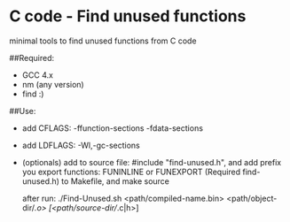 # C code - Find unused functions

minimal tools to find unused functions from C code

##Required:

- GCC 4.x
- nm (any version)
- find :)

##Use:

  - add CFLAGS:  -ffunction-sections -fdata-sections
  - add LDFLAGS: -Wl,-gc-sections
  - (optionals) add to source file: #include "find-unused.h",
    and add prefix you export functions: FUNINLINE or FUNEXPORT (Required find-unused.h)
    to Makefile, and make source

    after run: ./Find-Unused.sh <path/compiled-name.bin> <path/object-dir/*.o> [<path/source-dir/*.c|h>]
